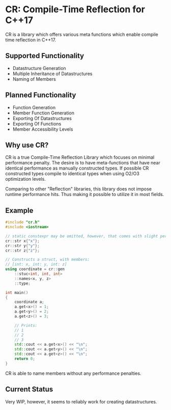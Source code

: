 # CR: Compile-Time Reflection for C++17

CR is a library which offers various meta functions which enable compile time reflection in C++17.

## Supported Functionality

- Datastructure Generation
- Multiple Inheritance of Datastructures
- Naming of Members

## Planned Functionality

- Function Generation
- Member Function Generation
- Exporting Of Datastructures
- Exporting Of Functions
- Member Accessibility Levels

## Why use CR?

CR is a true Compile-Time Reflection Library which focuses on minimal performance penalty.
The desire is to have meta-functions that have near identical performance as manually constructed types.
If possible CR constructed types compile to identical types when using O2/O3 optimization levels.

Comparing to other "Reflection" libraries, this library does not impose runtime performance hits.
Thus making it possible to utilize it in most fields.

## Example

```C++
#include "cr.h"
#include <iostream>

// static constexpr may be omitted, however, that comes with slight performance penalty
cr::str x{"x"};
cr::str y{"y"};
cr::str z{"z"};

// Constructs a struct, with members:
// [int: x, int: y, int: z]
using coordinate = cr::gen
    ::stuc<int, int, int>
    ::names<x, y, z>
    ::type;    

int main()
{
    coordinate a;
    a.get<x>() = 1;
    a.get<y>() = 2;
    a.get<z>() = 3;

    // Prints:
    // 1
    // 2
    // 3
    std::cout << a.get<x>() << "\n";
    std::cout << a.get<y>() << "\n";
    std::cout << a.get<z>() << "\n";
    return 0;
}
```

CR is able to name members without any performance penalties.

## Current Status

Very WIP, however, it seems to reliably work for creating datastructures.